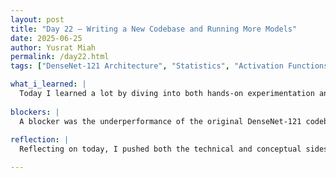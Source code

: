 ```yaml
---
layout: post
title: "Day 22 – Writing a New Codebase and Running More Models"
date: 2025-06-25
author: Yusrat Miah
permalink: /day22.html
tags: ["DenseNet-121 Architecture", "Statistics", "Activation Functions"]

what_i_learned: |
  Today I learned a lot by diving into both hands-on experimentation and deeper theoretical insights. I started off by documenting two overnight training runs with different configurations, which helped me understand how changes like batch size, activation functions, and training length affect performance. Rewriting the DenseNet-121 codebase based on a Kaggle notebook was especially rewarding—the new version performed significantly better, even after just five epochs. I also learned why softmax is the go-to choice for multi-class classification: it transforms model outputs into a probability distribution, making the predictions easier to interpret and compare. Reading the review paper on activation functions reinforced that understanding and gave me a broader perspective on how different functions behave in neural networks.
  
blockers: |
  A blocker was the underperformance of the original DenseNet-121 codebase, which required me to troubleshoot and rewrite a new version.
  
reflection: |
  Reflecting on today, I pushed both the technical and conceptual sides of my project. Reworking the DenseNet-121 code from scratch and seeing immediate accuracy showed me the value of taking initiative to explore alternatives. Understanding why softmax is the go-to activation function for classification deepened my grasp of neural network architecture and the logic behind output layer design. Organizing meeting notes and reading the review paper helped tie everything together. Overall, it was a day of clarity, experimentation, and meaningful progress.

---
```

